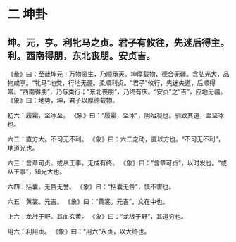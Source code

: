 二 坤卦
=======

坤。元，亨。利牝马之贞。君子有攸往，先迷后得主。利。西南得朋，东北丧朋。安贞吉。
-------------------------------------------------------------------------------
《彖》曰：至哉坤元！万物资生，乃顺承天。坤厚载物，德合无疆。含弘光大，品物咸亨。“牝马”地类，行地无疆。柔顺利贞。“君子”攸行，先迷失道，后顺得常。“西南得朋”，乃与类行；“东北丧朋”，乃终有庆。“安贞”之“吉”，应地无疆。
《象》曰：地势，坤，君子以厚德载物。

初六：履霜，坚冰至。
《象》曰：“履霜，坚冰”，阴始凝也。驯致其道，至坚冰也。

六二：直方大。不习无不利。
《象》曰：六二之动，直以方也。“不习无不利”，地道光也。

六三：含章可贞。或从王事，无成有终。
《象》曰：“含章可贞”，以时发也。“或从王事”，知光大也。

六四：括囊。无咎无誉。
《象》曰：“括囊无咎”，慎不害也。

六五：黄裳。元吉。
《象》曰：“黄裳。元吉”，文在中也。

上六：龙战于野。其血玄黄。
《象》曰：“龙战于野”，其道穷也。

用六：利用贞。
《象》曰：“用六”永贞，以大终也。
